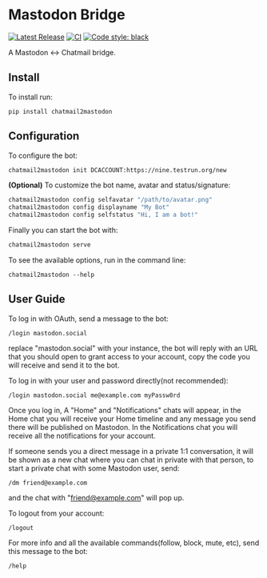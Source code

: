 # Mastodon Bridge

[![Latest Release](https://img.shields.io/pypi/v/chatmail2mastodon.svg)](https://pypi.org/project/chatmail2mastodon)
[![CI](https://github.com/deltachat-bot/chatmail2mastodon/actions/workflows/python-ci.yml/badge.svg)](https://github.com/deltachat-bot/chatmail2mastodon/actions/workflows/python-ci.yml)
[![Code style: black](https://img.shields.io/badge/code%20style-black-000000.svg)](https://github.com/psf/black)

A Mastodon <-> Chatmail bridge.

## Install

To install run:

```
pip install chatmail2mastodon
```

## Configuration

To configure the bot:

```sh
chatmail2mastodon init DCACCOUNT:https://nine.testrun.org/new
```

**(Optional)** To customize the bot name, avatar and status/signature:

```sh
chatmail2mastodon config selfavatar "/path/to/avatar.png"
chatmail2mastodon config displayname "My Bot"
chatmail2mastodon config selfstatus "Hi, I am a bot!"
```

Finally you can start the bot with:

```sh
chatmail2mastodon serve
```

To see the available options, run in the command line:

```
chatmail2mastodon --help
```

## User Guide

To log in with OAuth, send a message to the bot:

```
/login mastodon.social
```

replace "mastodon.social" with your instance, the bot will reply with an URL that you should open to grant access to your account, copy the code you will receive and send it to the bot.

To log in with your user and password directly(not recommended):

```
/login mastodon.social me@example.com myPassw0rd
```

Once you log in, A "Home" and "Notifications" chats will appear, in the Home chat you will receive your Home timeline and any message you send there will be published on Mastodon. In the Notifications chat you will receive all the notifications for your account.

If someone sends you a direct message in a private 1:1 conversation, it will be shown as a new chat where you can chat in private with that person, to start a private chat with some Mastodon user, send:

```
/dm friend@example.com
```

and the chat with "friend@example.com" will pop up.

To logout from your account:

```
/logout
```

For more info and all the available commands(follow, block, mute, etc), send this message to the bot:

```
/help
```